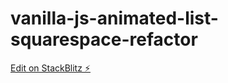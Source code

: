 # vanilla-js-animated-list-squarespace-refactor

[Edit on StackBlitz ⚡️](https://stackblitz.com/edit/vanilla-js-animated-list-squarespace-refactor)